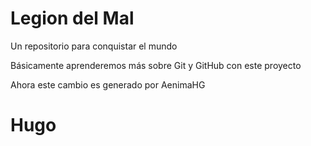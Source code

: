 # Legion del Mal

Un repositorio para conquistar el mundo

Básicamente aprenderemos más sobre Git y GitHub con este proyecto

Ahora este cambio es generado por AenimaHG

# Hugo

